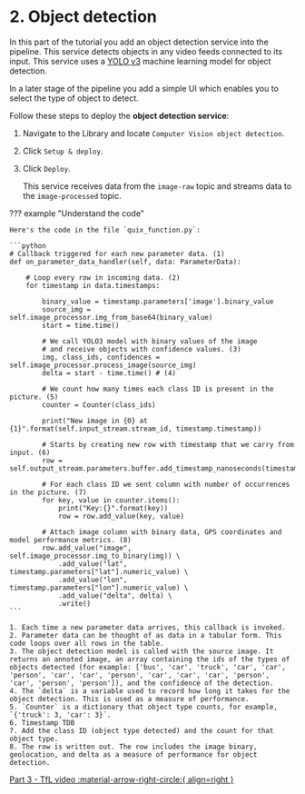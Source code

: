 # 2. Object detection

In this part of the tutorial you add an object detection service into the pipeline. This service detects objects in any video feeds connected to its input. This service uses a [YOLO v3](https://viso.ai/deep-learning/yolov3-overview/) machine learning model for object detection.

In a later stage of the pipeline you add a simple UI which enables you to select the type of object to detect.

Follow these steps to deploy the **object detection service**:

1.  Navigate to the Library and locate `Computer Vision object detection`.

2.  Click `Setup & deploy`.

3.  Click `Deploy`.

    This service receives data from the `image-raw` topic and streams data to the `image-processed` topic.

??? example "Understand the code"

    Here's the code in the file `quix_function.py`:

    ```python
    # Callback triggered for each new parameter data. (1)
    def on_parameter_data_handler(self, data: ParameterData):
        
        # Loop every row in incoming data. (2)
        for timestamp in data.timestamps:

            binary_value = timestamp.parameters['image'].binary_value
            source_img = self.image_processor.img_from_base64(binary_value)
            start = time.time()

            # We call YOLO3 model with binary values of the image
            # and receive objects with confidence values. (3)
            img, class_ids, confidences = self.image_processor.process_image(source_img)
            delta = start - time.time() # (4)

            # We count how many times each class ID is present in the picture. (5)
            counter = Counter(class_ids)

            print("New image in {0} at {1}".format(self.input_stream.stream_id, timestamp.timestamp))

            # Starts by creating new row with timestamp that we carry from input. (6)
            row = self.output_stream.parameters.buffer.add_timestamp_nanoseconds(timestamp.timestamp_nanoseconds) 

            # For each class ID we sent column with number of occurrences in the picture. (7)
            for key, value in counter.items():
                print("Key:{}".format(key))
                row = row.add_value(key, value)

            # Attach image column with binary data, GPS coordinates and model performance metrics. (8)
            row.add_value("image", self.image_processor.img_to_binary(img)) \
                .add_value("lat", timestamp.parameters["lat"].numeric_value) \
                .add_value("lon", timestamp.parameters["lon"].numeric_value) \
                .add_value("delta", delta) \
                .write()
    ```

    1. Each time a new parameter data arrives, this callback is invoked.
    2. Parameter data can be thought of as data in a tabular form. This code loops over all rows in the table.
    3. The object detection model is called with the source image. It returns an annoted image, an array containing the ids of the types of objects detected (for example: ['bus', 'car', 'truck', 'car', 'car', 'person', 'car', 'car', 'person', 'car', 'car', 'car', 'person', 'car', 'person', 'person']), and the confidence of the detection.
    4. The `delta` is a variable used to record how long it takes for the object detection. This is used as a measure of performance. 
    5. `Counter` is a dictionary that object type counts, for example, `{'truck': 3, 'car': 3}`.
    6. Timestamp TDB
    7. Add the class ID (object type detected) and the count for that object type. 
    8. The row is written out. The row includes the image binary, geolocation, and delta as a measure of performance for object detection.

[Part 3 - TfL video :material-arrow-right-circle:{ align=right }](connect-video-tfl.md)

